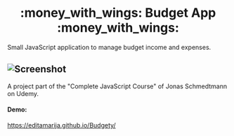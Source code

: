 <h1 align="center">
  :money_with_wings: Budget App :money_with_wings:
</h1>

Small JavaScript application to manage budget income and expenses.  

![Screenshot](https://user-images.githubusercontent.com/52567746/86042646-c0e68a80-ba47-11ea-9d47-bc1095fd8b20.png)
---  
A project part of the "Complete JavaScript Course" of Jonas Schmedtmann on Udemy.

#### Demo:
https://editamarija.github.io/Budgety/
